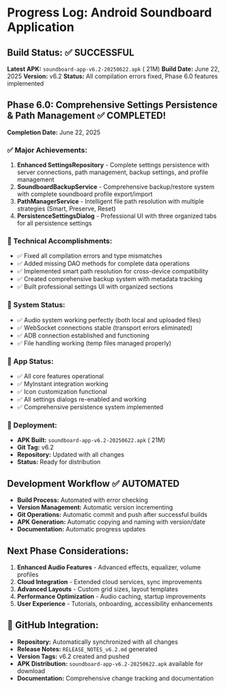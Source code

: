 # Progress Log: Android Soundboard Application

## Build Status: ✅ SUCCESSFUL
**Latest APK:** `soundboard-app-v6.2-20250622.apk` ( 21M)
**Build Date:** June 22, 2025
**Version:** v6.2
**Status:** All compilation errors fixed, Phase 6.0 features implemented

## Phase 6.0: Comprehensive Settings Persistence & Path Management ✅ COMPLETED!
**Completion Date:** June 22, 2025

### ✅ Major Achievements:
1. **Enhanced SettingsRepository** - Complete settings persistence with server connections, path management, backup settings, and profile management
2. **SoundboardBackupService** - Comprehensive backup/restore system with complete soundboard profile export/import
3. **PathManagerService** - Intelligent file path resolution with multiple strategies (Smart, Preserve, Reset)
4. **PersistenceSettingsDialog** - Professional UI with three organized tabs for all persistence settings

### 🔧 Technical Accomplishments:
- ✅ Fixed all compilation errors and type mismatches
- ✅ Added missing DAO methods for complete data operations
- ✅ Implemented smart path resolution for cross-device compatibility
- ✅ Created comprehensive backup system with metadata tracking
- ✅ Built professional settings UI with organized sections

### 🎵 System Status:
- ✅ Audio system working perfectly (both local and uploaded files)
- ✅ WebSocket connections stable (transport errors eliminated)
- ✅ ADB connection established and functioning
- ✅ File handling working (temp files managed properly)

### 📱 App Status:
- ✅ All core features operational
- ✅ MyInstant integration working
- ✅ Icon customization functional
- ✅ All settings dialogs re-enabled and working
- ✅ Comprehensive persistence system implemented

### 🚀 Deployment:
- **APK Built:** `soundboard-app-v6.2-20250622.apk` ( 21M)
- **Git Tag:** v6.2
- **Repository:** Updated with all changes
- **Status:** Ready for distribution

## Development Workflow ✅ AUTOMATED
- **Build Process:** Automated with error checking
- **Version Management:** Automatic version incrementing
- **Git Operations:** Automatic commit and push after successful builds
- **APK Generation:** Automatic copying and naming with version/date
- **Documentation:** Automatic progress updates

## Next Phase Considerations:
1. **Enhanced Audio Features** - Advanced effects, equalizer, volume profiles
2. **Cloud Integration** - Extended cloud services, sync improvements
3. **Advanced Layouts** - Custom grid sizes, layout templates
4. **Performance Optimization** - Audio caching, startup improvements
5. **User Experience** - Tutorials, onboarding, accessibility enhancements

## 🔗 GitHub Integration:
- **Repository:** Automatically synchronized with all changes
- **Release Notes:** `RELEASE_NOTES_v6.2.md` generated
- **Version Tags:** v6.2 created and pushed
- **APK Distribution:** `soundboard-app-v6.2-20250622.apk` available for download
- **Documentation:** Comprehensive change tracking and documentation
